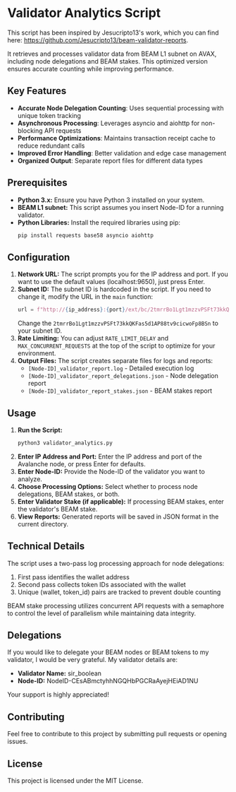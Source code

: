 # Validator Analytics Script

This script has been inspired by Jesucripto13's work, which you can find here: https://github.com/Jesucripto13/beam-validator-reports.

It retrieves and processes validator data from BEAM L1 subnet on AVAX, including node delegations and BEAM stakes. This optimized version ensures accurate counting while improving performance.

## Key Features

- **Accurate Node Delegation Counting**: Uses sequential processing with unique token tracking
- **Asynchronous Processing**: Leverages asyncio and aiohttp for non-blocking API requests
- **Performance Optimizations**: Maintains transaction receipt cache to reduce redundant calls
- **Improved Error Handling**: Better validation and edge case management
- **Organized Output**: Separate report files for different data types

## Prerequisites

* **Python 3.x:** Ensure you have Python 3 installed on your system.
* **BEAM L1 subnet:** This script assumes you insert Node-ID for a running validator.
* **Python Libraries:** Install the required libraries using pip:
    ```bash
    pip install requests base58 asyncio aiohttp
    ```

## Configuration

1. **Network URL:** The script prompts you for the IP address and port. If you want to use the default values (localhost:9650), just press Enter.
2. **Subnet ID:** The subnet ID is hardcoded in the script. If you need to change it, modify the URL in the `main` function:
    ```python
    url = f"http://{ip_address}:{port}/ext/bc/2tmrrBo1Lgt1mzzvPSFt73kkQKFas5d1AP88tv9cicwoFp8BSn/rpc"
    ```
    Change the `2tmrrBo1Lgt1mzzvPSFt73kkQKFas5d1AP88tv9cicwoFp8BSn` to your subnet ID.
3. **Rate Limiting:** You can adjust `RATE_LIMIT_DELAY` and `MAX_CONCURRENT_REQUESTS` at the top of the script to optimize for your environment.
4. **Output Files:** The script creates separate files for logs and reports:
   - `[Node-ID]_validator_report.log` - Detailed execution log
   - `[Node-ID]_validator_report_delegations.json` - Node delegation report
   - `[Node-ID]_validator_report_stakes.json` - BEAM stakes report

## Usage

1. **Run the Script:**
    ```bash
    python3 validator_analytics.py
    ```
2. **Enter IP Address and Port:** Enter the IP address and port of the Avalanche node, or press Enter for defaults.
3. **Enter Node-ID:** Provide the Node-ID of the validator you want to analyze.
4. **Choose Processing Options:** Select whether to process node delegations, BEAM stakes, or both.
5. **Enter Validator Stake (if applicable):** If processing BEAM stakes, enter the validator's BEAM stake.
6. **View Reports:** Generated reports will be saved in JSON format in the current directory.

## Technical Details

The script uses a two-pass log processing approach for node delegations:
1. First pass identifies the wallet address
2. Second pass collects token IDs associated with the wallet
3. Unique (wallet, token_id) pairs are tracked to prevent double counting

BEAM stake processing utilizes concurrent API requests with a semaphore to control the level of parallelism while maintaining data integrity.

## Delegations

If you would like to delegate your BEAM nodes or BEAM tokens to my validator, I would be very grateful. My validator details are:
* **Validator Name:** sir\_boolean
* **Node-ID:** NodeID-CEsABmctyhhNGQHbPGCRaAyejHEiAD1NU

Your support is highly appreciated!

## Contributing

Feel free to contribute to this project by submitting pull requests or opening issues.

## License

This project is licensed under the MIT License.
